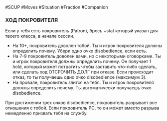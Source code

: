 #SCUP #Moves #Situation #Fraction #Companion 
### ХОД ПОКРОВИТЕЛЯ
Если у тебя есть покровитель (Patron), брось +stat который указан для твоего класса, в начале сессии.

- На 10+, покровитель доволен тобой. Ты и игрок покровителя должны определить почему. Убери одно очко disobedience, если есть.
- На 7-9 покровитель доволен вами, но с некоторыми оговорками. Ты и игрок покровителя должны определить почему. Он получает 1 hold, который может потратить чтобы заставить что-либо сделать, или сделать ход ОТСРОЧИТЬ ДОЛГ при отказе. Если происходит отказ, то ты получаешь одно очко disobedience (максимум 3).
- На провале, покровитель злится на тебя. Ты и игрок покровителя должны определить почему. Ты автоматически получаешь очко disobedience.

При достижении трех очков disobedience, покровитель разрывает все отношения с тобой. Если покровитель PC, то он может вместо разрыва немедленно призвать тебя на службу.